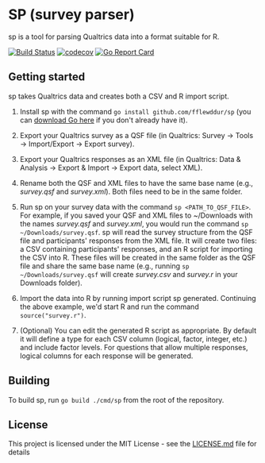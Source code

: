 # SP (survey parser)

sp is a tool for parsing Qualtrics data into a format suitable for R.

[![Build Status](https://travis-ci.org/fflewddur/survey_parser.svg?branch=master)](https://travis-ci.org/fflewddur/survey_parser) [![codecov](https://codecov.io/gh/fflewddur/survey_parser/branch/master/graph/badge.svg)](https://codecov.io/gh/fflewddur/survey_parser) [![Go Report Card](https://goreportcard.com/badge/github.com/fflewddur/survey_parser)](https://goreportcard.com/report/github.com/fflewddur/survey_parser)

## Getting started

sp takes Qualtrics data and creates both a CSV and R import script.

1. Install sp with the command `go install github.com/fflewddur/sp` (you can [download Go here](https://golang.org/) if you don't already have it).

1. Export your Qualtrics survey as a QSF file (in Qualtrics: Survey &rarr; Tools &rarr; Import/Export &rarr; Export survey).

1. Export your Qualtrics responses as an XML file (in Qualtrics: Data & Analysis &rarr; Export & Import &rarr; Export data, select XML).

1. Rename both the QSF and XML files to have the same base name (e.g., _survey.qsf_ and _survey.xml_). Both files need to be in the same folder.

1. Run sp on your survey data with the command `sp <PATH_TO_QSF_FILE>`. For example, if you saved your QSF and XML files to ~/Downloads with the names _survey.qsf_ and _survey.xml_, you would run the command `sp ~/Downloads/survey.qsf`. sp will read the survey structure from the QSF file and participants' responses from the XML file. It will create two files: a CSV containing participants' responses, and an R script for importing the CSV into R. These files will be created in the same folder as the QSF file and share the same base name (e.g., running `sp ~/Downloads/survey.qsf` will create _survey.csv_ and _survey.r_ in your Downloads folder).

1. Import the data into R by running import script sp generated. Continuing the above example, we'd start R and run the command `source("survey.r")`.

1. (Optional) You can edit the generated R script as appropriate. By default it will define a type for each CSV column (logical, factor, integer, etc.) and include factor levels. For questions that allow multiple responses, logical columns for each response will be generated.

## Building

To build sp, run `go build ./cmd/sp` from the root of the repository.

## License

This project is licensed under the MIT License - see the [LICENSE.md](LICENSE.md) file for details
